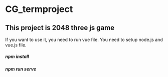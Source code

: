 # CG_termproject

## This project is 2048 three js game
If you want to use it, you need to run vue file.
You need to setup node.js and vue.js file.

##### npm install
##### npm run serve
